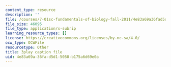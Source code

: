 ```yaml
---
content_type: resource
description: ''
file: /courses/7-01sc-fundamentals-of-biology-fall-2011/4e83a69a36fad5d15050b175a6d69e0a_DRBREvFL19g.srt
file_size: 46095
file_type: application/x-subrip
learning_resource_types: []
license: https://creativecommons.org/licenses/by-nc-sa/4.0/
ocw_type: OCWFile
resourcetype: Other
title: 3play caption file
uid: 4e83a69a-36fa-d5d1-5050-b175a6d69e0a
---
```

